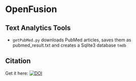 # OpenFusion
## Text Analytics Tools

* `getPubMed.py` downloads PubMed articles, saves them as pubmed_result.txt and creates a Sqlite3 database `tmdb`

## Citation
Get it here:  [![DOI](https://zenodo.org/badge/248162501.svg)](https://zenodo.org/badge/latestdoi/248162501)